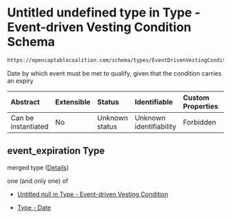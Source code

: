 # Untitled undefined type in Type - Event-driven Vesting Condition Schema

```txt
https://opencaptablecoalition.com/schema/types/EventDrivenVestingCondition.schema.json#/properties/event_expiration
```

Date by which event must be met to qualify, given that the condition carries an expiry

| Abstract            | Extensible | Status         | Identifiable            | Custom Properties | Additional Properties | Access Restrictions | Defined In                                                                                                                    |
| :------------------ | :--------- | :------------- | :---------------------- | :---------------- | :-------------------- | :------------------ | :---------------------------------------------------------------------------------------------------------------------------- |
| Can be instantiated | No         | Unknown status | Unknown identifiability | Forbidden         | Allowed               | none                | [EventDrivenVestingCondition.schema.json*](../../schema/types/EventDrivenVestingCondition.schema.json "open original schema") |

## event_expiration Type

merged type ([Details](eventdrivenvestingcondition-properties-event_expiration.md))

one (and only one) of

*   [Untitled null in Type - Event-driven Vesting Condition](eventdrivenvestingcondition-properties-event_expiration-oneof-0.md "check type definition")

*   [Type - Date](eventdrivenvestingcondition-properties-event_occurred-oneof-type---date.md "check type definition")
